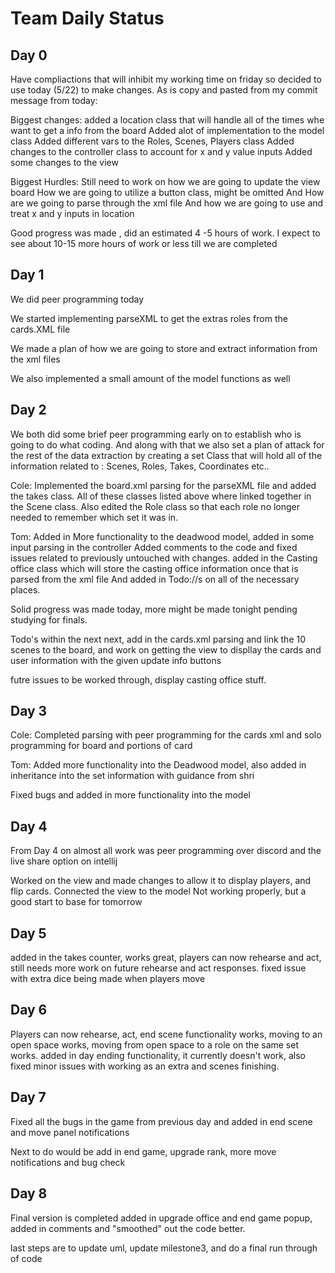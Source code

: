 # Team Daily Status

## Day 0
Have compliactions that will inhibit my working time on friday so decided to use today (5/22) to make changes.
As is copy and pasted from my commit message from today: 

Biggest changes:
 added a location class that will handle all of the times whe want to get a info from the board
 Added alot of implementation to the model class
 Added different vars to the Roles, Scenes, Players class
 Added changes to the controller class to account for x and y value inputs
 Added some changes to the view

 Biggest Hurdles:
 Still need to work on how we are going to update the view board
 How we are going to utilize a button class, might be omitted
 And How are we going to parse through the xml file
 And how we are going to use and treat x and y inputs in location

Good progress was made , did an estimated 4 -5 hours of work. I expect to see about 10-15 more hours of work or less till we are completed

## Day 1
We did peer programming today

 We started implementing parseXML to get the extras roles from the cards.XML file

 We made a plan of how we are going to store and extract information from the xml files
 
We also implemented a small amount of the model functions as well



## Day 2
We both did some brief peer programming early on to establish who is going to do what coding. 
And along with that we also set a plan of attack for the rest of the data extraction by creating a set
Class that will hold all of the information related to : Scenes, Roles, Takes, Coordinates etc..

Cole: Implemented the board.xml parsing for the parseXML file and added the takes class. All of these classes 
listed above where linked together in the Scene class. Also edited the Role class so that each role no longer needed to remember which set it was in. 

Tom: Added in More functionality to the deadwood model, added in some input parsing in the controller
Added comments to the code and fixed issues related to previously untouched with changes. added in the Casting office class
which will store the casting office information once that is parsed from the xml file
And added in Todo://s on all of the necessary places.

Solid progress was made today, more might be made tonight pending studying for finals. 

Todo's within the next next, add in the cards.xml parsing and link the 10 scenes to the board,
and work on getting the view to displlay the cards and user information with the given update info buttons

futre issues to be worked through, display casting office stuff.


## Day 3
Cole: Completed parsing with peer programming for the cards
xml and solo programming for board and portions of card

Tom: Added more functionality into the Deadwood model, also added in inheritance into the set information 
with guidance from shri

Fixed bugs and added in more functionality into the model

## Day 4
From Day 4 on almost all work was peer programming over discord and the live share option on intellij

Worked on the view and made changes to allow it to display players, and flip cards. Connected the view to the model
Not working properly, but a good start to base for tomorrow

## Day 5

added in the takes counter, works great, players can now rehearse and act, 
still needs more work on future rehearse and act responses. 
fixed issue with extra dice being made when players move

## Day 6

Players can now rehearse, act, end scene functionality works, moving to an open space works, moving from open space to a role on the same set works.
added in day ending functionality, it currently doesn't work, also fixed minor issues with working as an extra and scenes finishing.


## Day 7

Fixed all the bugs in the game from previous day and added in end scene and move panel notifications

Next to do would be add in end game, upgrade rank, more move notifications and bug check

## Day 8

Final version is completed added in upgrade office and end game popup, added in comments and "smoothed" out the code better.

last steps are to update uml, update milestone3, and do a final run through of code

